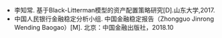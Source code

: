 - 李知常. 基于Black-Litterman模型的资产配置策略研究[D].山东大学,2017.
- 中国人民银行金融稳定分析小组. 中国金融稳定报告（Zhongguo Jinrong Wending Baogao）[M]. 北京：中国金融出版社，2018.10
